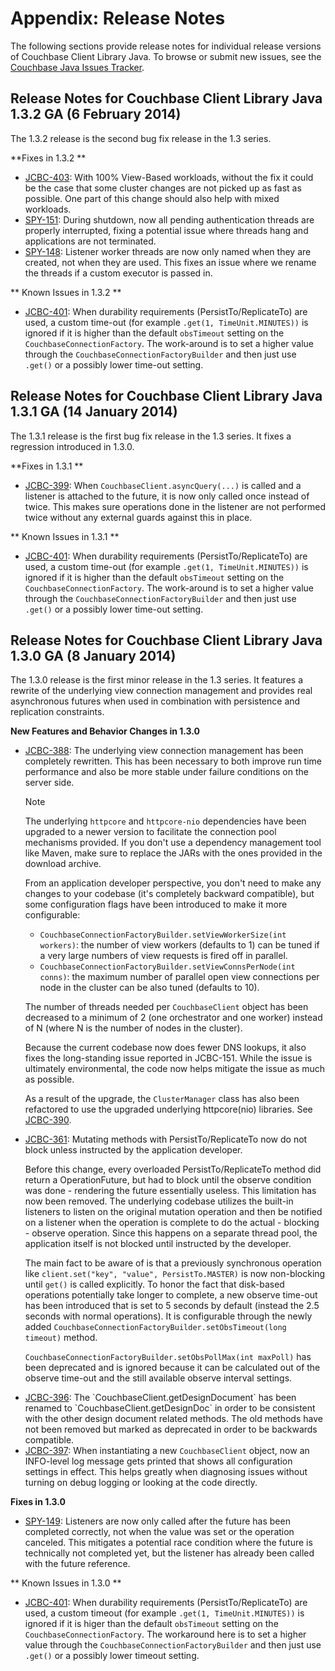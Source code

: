 # Appendix: Release Notes

The following sections provide release notes for individual release versions of
Couchbase Client Library Java. To browse or submit new issues, see the [Couchbase 
Java Issues Tracker](http://www.couchbase.com/issues/browse/JCBC).

<a id="couchbase-sdk-java-rn_1-3-2a"></a>

## Release Notes for Couchbase Client Library Java 1.3.2 GA (6 February 2014)

The 1.3.2 release is the second bug fix release in the 1.3 series.

**Fixes in 1.3.2 **

* [JCBC-403](http://www.couchbase.com/issues/browse/JCBC-403): With 100% View-Based workloads, without the fix it could be the case that
some cluster changes are not picked up as fast as possible. One part of this change should also help with mixed workloads.
* [SPY-151](http://www.couchbase.com/issues/browse/SPY-151): During shutdown, now all pending authentication threads are properly 
interrupted, fixing a potential issue where threads hang and applications are not terminated. 
* [SPY-148](http://www.couchbase.com/issues/browse/SPY-148): Listener worker threads are now only named when they are created, not when
they are used. This fixes an issue where we rename the threads if a custom executor is passed in.

** Known Issues in 1.3.2 **

* [JCBC-401](http://www.couchbase.com/issues/browse/JCBC-401): When durability requirements (PersistTo/ReplicateTo) are used, a custom time-out (for example `.get(1, TimeUnit.MINUTES))` is ignored if it is higher than the default `obsTimeout` setting on the `CouchbaseConnectionFactory`. The work-around  is to set a higher value through the `CouchbaseConnectionFactoryBuilder` and then just use `.get()` or a possibly lower time-out setting.

<a id="couchbase-sdk-java-rn_1-3-1a"></a>

## Release Notes for Couchbase Client Library Java 1.3.1 GA (14 January 2014)

The 1.3.1 release is the first bug fix release in the 1.3 series. It fixes a regression introduced in 1.3.0.

**Fixes in 1.3.1 **

* [JCBC-399](http://www.couchbase.com/issues/browse/JCBC-399): When `CouchbaseClient.asyncQuery(...)` is called and a listener is attached to the future, it is now only called once instead of twice. This makes sure operations done in the listener are not performed twice without any external guards against this in place.

** Known Issues in 1.3.1 **

* [JCBC-401](http://www.couchbase.com/issues/browse/JCBC-401): When durability requirements (PersistTo/ReplicateTo) are used, a custom time-out (for example `.get(1, TimeUnit.MINUTES))` is ignored if it is higher than the default `obsTimeout` setting on the `CouchbaseConnectionFactory`. The work-around  is to set a higher value through the `CouchbaseConnectionFactoryBuilder` and then just use `.get()` or a possibly lower time-out setting.

<a id="couchbase-sdk-java-rn_1-3-0a"></a>

## Release Notes for Couchbase Client Library Java 1.3.0 GA (8 January 2014)

The 1.3.0 release is the first minor release in the 1.3 series. It features a rewrite of the underlying view connection management and provides real asynchronous futures when used in combination with persistence and replication constraints.

**New Features and Behavior Changes in 1.3.0**

<ul>
<li><a href="http://www.couchbase.com/issues/browse/JCBC-388">JCBC-388</a>: The underlying view connection management has been completely rewritten. This has been necessary to both improve run time performance and also be more stable under failure conditions on the server side.

<div class="notebox">
<p>Note</p>
<p>The underlying <code>httpcore</code> and <code>httpcore-nio</code> dependencies have been upgraded to a newer version to facilitate the connection pool mechanisms provided. If you don't use a dependency management tool like Maven, make sure to replace the JARs with the ones provided in the download archive.</p>
</div>

<p>From an application developer perspective, you don't need to make any changes to your codebase (it's completely backward compatible), but some configuration flags have been introduced to make it more configurable:</p>

<ul>
<li><code>CouchbaseConnectionFactoryBuilder.setViewWorkerSize(int workers)</code>: the number of view workers (defaults to 1) can be tuned if a very large numbers of view requests is fired off in parallel.</li>
<li><code>CouchbaseConnectionFactoryBuilder.setViewConnsPerNode(int conns)</code>: the maximum number of parallel open view connections per node in the cluster can be also tuned (defaults to 10).</li>
</ul>

<p>The number of threads needed per <code>CouchbaseClient</code> object has been decreased to a minimum of 2 (one orchestrator and one worker) instead of N (where N is the number of nodes in the cluster).</p>

<p>Because the current codebase now does fewer DNS lookups, it also fixes the long-standing issue reported in <a href"http://www.couchbase.com/issues/browse/JCBC-151">JCBC-151</a>. While the issue is ultimately environmental, the code now helps mitigate the issue as much as possible.</p>

<p>As a result of the upgrade, the <code>ClusterManager</code> class has also been refactored to use the upgraded underlying httpcore(nio) libraries. See <a href="www.couchbase.com/issues/browse/JCBC-390">JCBC-390</a>.</p>
</li>

<li><a href="http://www.couchbase.com/issues/browse/JCBC-361">JCBC-361</a>: Mutating methods with PersistTo/ReplicateTo now do not block unless instructed by the application developer.

<p>Before this change, every overloaded PersistTo/ReplicateTo method did return a OperationFuture, but had to block until the observe condition was done - rendering the future essentially useless. This limitation has now been removed. The underlying codebase utilizes the built-in listeners to listen on the original mutation operation and then be notified on a listener when the operation is complete to do the actual - blocking - observe operation. Since this happens on a separate thread pool, the application itself is not blocked until instructed by the developer.</p>

<p>The main fact to be aware of is that a previously synchronous operation like <code>client.set("key", "value", PersistTo.MASTER)</code> is now non-blocking until <code>get()</code> is called explicitly. To honor the fact that disk-based operations potentially take longer to complete, a new observe time-out has been introduced that is set to 5 seconds by default (instead the 2.5 seconds with normal operations). It is configurable through the newly added <code>CouchbaseConnectionFactoryBuilder.setObsTimeout(long timeout)</code> method.</p>

<p><code>CouchbaseConnectionFactoryBuilder.setObsPollMax(int maxPoll)</code> has been deprecated and is ignored because it can be calculated out of the observe time-out and the still available observe interval settings.</p>
</li>

<li><a href="http://www.couchbase.com/issues/browse/JCBC-396">JCBC-396</a>: The `CouchbaseClient.getDesignDocument` has been renamed to `CouchbaseClient.getDesignDoc` in order to be consistent with the other design document related methods. The old methods have not been removed but marked as deprecated in order to be backwards compatible.</li>

<li><a href="http://www.couchbase.com/issues/browse/JCBC-397">JCBC-397</a>: When instantiating a new <code>CouchbaseClient</code> object, now an INFO-level log message gets printed that shows all configuration settings in effect. This helps greatly when diagnosing issues without turning on debug logging or looking at the code directly.</li>

</ul>

**Fixes in 1.3.0**

* [SPY-149](http://www.couchbase.com/issues/browse/SPY-149): Listeners are now only called after the future has been completed correctly, not when the value was set or the operation canceled. This mitigates a potential race condition where the future is technically not completed yet, but the listener has already been called with the future reference.

** Known Issues in 1.3.0 **

* [JCBC-401](http://www.couchbase.com/issues/browse/JCBC-401): When durability requirements (PersistTo/ReplicateTo) are used, a custom timeout (for example `.get(1, TimeUnit.MINUTES))` is ignored if it is higer than the default `obsTimeout` setting on the `CouchbaseConnectionFactory`. The workaround
here is to set a higher value through the `CouchbaseConnectionFactoryBuilder` and then just use `.get()` or a possibly lower timeout setting.
